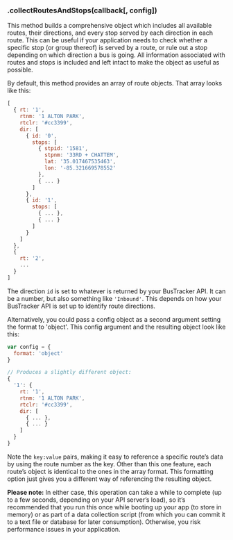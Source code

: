### .collectRoutesAndStops(callback[, config])
This method builds a comprehensive object which includes all available routes, their directions, and every stop served by each direction in each route. This can be useful if your application needs to check whether a specific stop (or group thereof) is served by a route, or rule out a stop depending on which direction a bus is going. All information associated with routes and stops is included and left intact to make the object as useful as possible.

By default, this method provides an array of route objects. That array looks like this:

```javascript
[
  { rt: '1',
    rtnm: '1 ALTON PARK',
    rtclr: '#cc3399',
    dir: [
      { id: '0',
        stops: [
          { stpid: '1581',
            stpnm: '33RD + CHATTEM',
            lat: '35.017467535463',
            lon: '-85.321669578552'
          },
          { ... }
        ]
      },
      { id: '1',
        stops: [
          { ... },
          { ... }
        ]
      }
    ]
  },
  {
    rt: '2',
    ...
  }
]
```

The direction `id` is set to whatever is returned by your BusTracker API. It can be a number, but also something like `'Inbound'`. This depends on how your BusTracker API is set up to identify route directions.

Alternatively, you could pass a config object as a second argument setting the format to 'object'. This config argument and the resulting object look like this:

``` javascript
var config = {
  format: 'object'
}

// Produces a slightly different object:
{
  '1': {
    rt: '1',
    rtnm: '1 ALTON PARK',
    rtclr: '#cc3399',
    dir: [ 
      { ... },
      { ... }
    ]
  }
}
```
Note the `key:value` pairs, making it easy to reference a specific route’s data by using the route number as the key. Other than this one feature, each route’s object is identical to the ones in the array format. This formatting option just gives you a different way of referencing the resulting object.

**Please note:** In either case, this operation can take a while to complete (up to a few seconds, depending on your API server’s load), so it’s recommended that you run this once while booting up your app (to store in memory) or as part of a data collection script (from which you can commit it to a text file or database for later consumption). Otherwise, you risk performance issues in your application.
